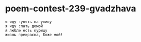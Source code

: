 # poem-contest-239-gvadzhava


```
я иду гулять на улицу
я иду спать домой
я люблю есть курицу
жизнь прекрасна, Боже мой!
```
